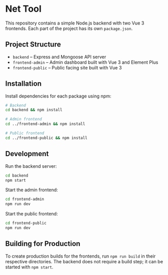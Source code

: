 # Net Tool

This repository contains a simple Node.js backend with two Vue 3 frontends. Each part of the project has its own `package.json`.

## Project Structure

- `backend` – Express and Mongoose API server
- `frontend-admin` – Admin dashboard built with Vue 3 and Element Plus
- `frontend-public` – Public facing site built with Vue 3

## Installation

Install dependencies for each package using npm:

```bash
# Backend
cd backend && npm install

# Admin frontend
cd ../frontend-admin && npm install

# Public frontend
cd ../frontend-public && npm install
```

## Development

Run the backend server:

```bash
cd backend
npm start
```

Start the admin frontend:

```bash
cd frontend-admin
npm run dev
```

Start the public frontend:

```bash
cd frontend-public
npm run dev
```

## Building for Production

To create production builds for the frontends, run `npm run build` in their respective directories. The backend does not require a build step; it can be started with `npm start`.
